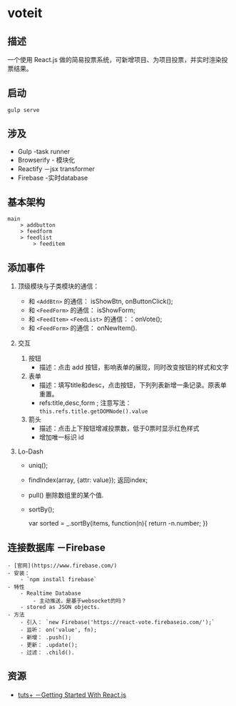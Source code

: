 voteit
==========

## 描述

一个使用 React.js 做的简易投票系统，可新增项目、为项目投票，并实时渲染投票结果。

## 启动
`gulp serve`

## 涉及

- Gulp -task runner
- Browserify - 模块化
- Reactify －jsx transformer
- Firebase -实时database

## 基本架构

	main
		> addbutton
		> feedform
		> feedlist
			> feeditem

## 添加事件

1. 顶级模块与子类模块的通信：
	- 和 `<AddBtn>` 的通信： isShowBtn, onButtonClick();
	- 和 `<FeedForm>` 的通信： isShowForm;
	- 和 `<FeedItem>` `<FeedList>` 的通信：：onVote();	
	- 和 `<FeedForm>` 的通信： onNewItem().

2. 交互
	1. 按钮
		- 描述：点击 add 按钮，影响表单的展现，同时改变按钮的样式和文字
	2. 表单
		- 描述：填写title和desc，点击按钮，下列列表新增一条记录。原表单重置。
		- refs:title,desc,form ; 注意写法： `this.refs.title.getDOMNode().value`
	3. 箭头
		- 描述：点击上下按钮增减投票数，低于0票时显示红色样式
		- 增加唯一标识 id

3. Lo-Dash
	- uniq();
	- findIndex(array, {attr: value}); 返回index;
	- pull() 删除数组里的某个值.
	- sortBy();

		var sorted = _.sortBy(items, function(n){
			return -n.number;
		})


## 连接数据库 －Firebase
	- [官网](https://www.firebase.com/)
	- 安装： 
		- `npm install firebase`
	- 特性
		- Realtime Database
			- 主动推送，是基于websocket的吗？
		- stored as JSON objects.
	- 方法
		- 引入： `new Firebase('https://react-vote.firebaseio.com/');`
		- 监听： on('value', fn);
		- 新增： .push();
		- 更新： .update();
		- 过滤： .child().

## 资源

- [tuts+  －Getting Started With React.js](https://code.tutsplus.com/courses/getting-started-with-reactjs/lessons/jsx-vs-reactdom)
